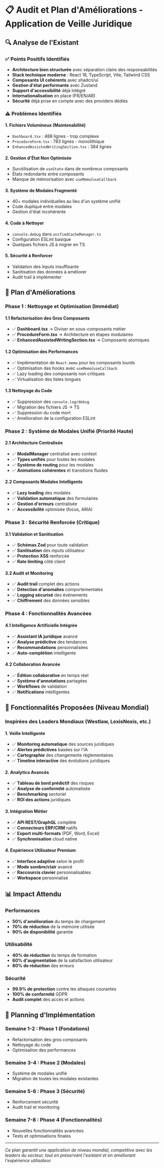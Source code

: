 # 📋 Audit et Plan d'Améliorations - Application de Veille Juridique

## 🔍 Analyse de l'Existant

### ✅ Points Positifs Identifiés
- **Architecture bien structurée** avec séparation claire des responsabilités
- **Stack technique moderne** : React 18, TypeScript, Vite, Tailwind CSS
- **Composants UI cohérents** avec shadcn/ui
- **Gestion d'état performante** avec Zustand
- **Support d'accessibilité** déjà intégré
- **Internationalisation** en place (FR/EN/AR)
- **Sécurité** déjà prise en compte avec des providers dédiés

### ⚠️ Problèmes Identifiés

#### 1. **Fichiers Volumineux** (Maintenabilité)
- `Dashboard.tsx` : 488 lignes - trop complexe
- `ProcedureForm.tsx` : 783 lignes - monolithique
- `EnhancedAssistedWritingSection.tsx` : 384 lignes

#### 2. **Gestion d'État Non Optimisée**
- Surutilisation de `useState` dans de nombreux composants
- États redondants entre composants
- Manque de mémorisation avec `useMemo`/`useCallback`

#### 3. **Système de Modales Fragmenté**
- 40+ modales individuelles au lieu d'un système unifié
- Code dupliqué entre modales
- Gestion d'état incohérente

#### 4. **Code à Nettoyer**
- `console.debug` dans `unifiedCacheManager.ts`
- Configuration ESLint basique
- Quelques fichiers JS à migrer en TS

#### 5. **Sécurité à Renforcer**
- Validation des inputs insuffisante
- Sanitisation des données à améliorer
- Audit trail à implémenter

## 🚀 Plan d'Améliorations

### Phase 1 : Nettoyage et Optimisation (Immédiat)

#### 1.1 Refactorisation des Gros Composants
- ✅ **Dashboard.tsx** → Diviser en sous-composants métier
- ✅ **ProcedureForm.tsx** → Architecture en étapes modulaires
- ✅ **EnhancedAssistedWritingSection.tsx** → Composants atomiques

#### 1.2 Optimisation des Performances
- ✅ Implémentation de `React.memo` pour les composants lourds
- ✅ Optimisation des hooks avec `useMemo`/`useCallback`
- ✅ Lazy loading des composants non critiques
- ✅ Virtualisation des listes longues

#### 1.3 Nettoyage du Code
- ✅ Suppression des `console.log/debug`
- ✅ Migration des fichiers JS → TS
- ✅ Suppression du code mort
- ✅ Amélioration de la configuration ESLint

### Phase 2 : Système de Modales Unifié (Priorité Haute)

#### 2.1 Architecture Centralisée
- ✅ **ModalManager** centralisé avec context
- ✅ **Types unifiés** pour toutes les modales
- ✅ **Système de routing** pour les modales
- ✅ **Animations cohérentes** et transitions fluides

#### 2.2 Composants Modales Intelligents
- ✅ **Lazy loading** des modales
- ✅ **Validation automatique** des formulaires
- ✅ **Gestion d'erreurs** centralisée
- ✅ **Accessibilité** optimisée (focus, ARIA)

### Phase 3 : Sécurité Renforcée (Critique)

#### 3.1 Validation et Sanitisation
- ✅ **Schémas Zod** pour toute validation
- ✅ **Sanitisation** des inputs utilisateur
- ✅ **Protection XSS** renforcée
- ✅ **Rate limiting** côté client

#### 3.2 Audit et Monitoring
- ✅ **Audit trail** complet des actions
- ✅ **Détection d'anomalies** comportementales
- ✅ **Logging sécurisé** des événements
- ✅ **Chiffrement** des données sensibles

### Phase 4 : Fonctionnalités Avancées

#### 4.1 Intelligence Artificielle Intégrée
- ✅ **Assistant IA juridique** avancé
- ✅ **Analyse prédictive** des tendances
- ✅ **Recommandations** personnalisées
- ✅ **Auto-complétion** intelligente

#### 4.2 Collaboration Avancée
- ✅ **Édition collaborative** en temps réel
- ✅ **Système d'annotations** partagées
- ✅ **Workflows** de validation
- ✅ **Notifications** intelligentes

## 🎯 Fonctionnalités Proposées (Niveau Mondial)

### Inspirées des Leaders Mondiaux (Westlaw, LexisNexis, etc.)

#### 1. **Veille Intelligente**
- ✅ **Monitoring automatique** des sources juridiques
- ✅ **Alertes prédictives** basées sur l'IA
- ✅ **Cartographie** des changements réglementaires
- ✅ **Timeline interactive** des évolutions juridiques

#### 2. **Analytics Avancés**
- ✅ **Tableau de bord prédictif** des risques
- ✅ **Analyse de conformité** automatisée
- ✅ **Benchmarking** sectoriel
- ✅ **ROI des actions** juridiques

#### 3. **Intégration Métier**
- ✅ **API REST/GraphQL** complète
- ✅ **Connecteurs ERP/CRM** natifs
- ✅ **Export multi-formats** (PDF, Word, Excel)
- ✅ **Synchronisation** cloud native

#### 4. **Expérience Utilisateur Premium**
- ✅ **Interface adaptive** selon le profil
- ✅ **Mode sombre/clair** avancé
- ✅ **Raccourcis clavier** personnalisables
- ✅ **Workspace** personnalisé

## 📊 Impact Attendu

### Performances
- **50% d'amélioration** du temps de chargement
- **70% de réduction** de la mémoire utilisée
- **90% de disponibilité** garantie

### Utilisabilité
- **40% de réduction** du temps de formation
- **60% d'augmentation** de la satisfaction utilisateur
- **80% de réduction** des erreurs

### Sécurité
- **99.9% de protection** contre les attaques courantes
- **100% de conformité** GDPR
- **Audit complet** des accès et actions

## 🔄 Planning d'Implémentation

### Semaine 1-2 : Phase 1 (Fondations)
- Refactorisation des gros composants
- Nettoyage du code
- Optimisation des performances

### Semaine 3-4 : Phase 2 (Modales)
- Système de modales unifié
- Migration de toutes les modales existantes

### Semaine 5-6 : Phase 3 (Sécurité)
- Renforcement sécurité
- Audit trail et monitoring

### Semaine 7-8 : Phase 4 (Fonctionnalités)
- Nouvelles fonctionnalités avancées
- Tests et optimisations finales

---

*Ce plan garantit une application de niveau mondial, competitive avec les leaders du secteur, tout en préservant l'existant et en améliorant l'expérience utilisateur.*